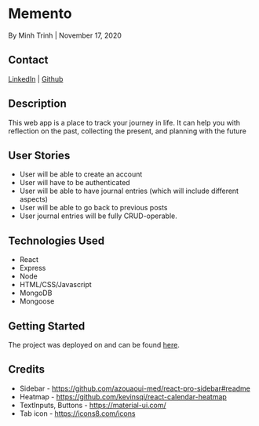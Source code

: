 # Memento

By Minh Trinh | November 17, 2020


## Contact

[LinkedIn](https://www.linkedin.com/in/m-trinh/) | [Github](https://github.com/mtrinh11)


## Description

This web app is a place to track your journey in life. It can help you with reflection on the past, collecting the present, and planning with the future


## User Stories

- User will be able to create an account
- User will have to be authenticated
- User will be able to have journal entries (which will include different aspects)
- User will be able to go back to previous posts
- User journal entries will be fully CRUD-operable.



## Technologies Used
* React 
* Express
* Node
* HTML/CSS/Javascript
* MongoDB
* Mongoose


## Getting Started

The project was deployed on and can be found [here](#).


## Credits
- Sidebar - https://github.com/azouaoui-med/react-pro-sidebar#readme
- Heatmap - https://github.com/kevinsqi/react-calendar-heatmap
- TextInputs, Buttons - https://material-ui.com/
- Tab icon - https://icons8.com/icons